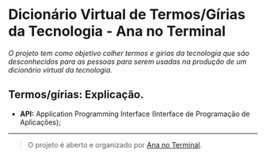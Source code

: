 # **Dicionário Virtual de Termos/Gírias da Tecnologia - Ana no Terminal**



*O projeto tem como objetivo colher termos e gírias da tecnologia que são desconhecidos para as pessoas para serem usadas na produção de um dicionário virtual da tecnologia.*

## Termos/gírias: Explicação.

- **API:** Application Programming Interface (Interface de Programação de Aplicações);


----------

> O projeto é aberto e organizado por [Ana no
> Terminal](https://www.facebook.com/ananoterminal).


